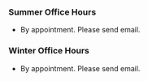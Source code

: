 <h3>
Summer Office Hours
</h3>

- By appointment. Please send email.

<h3>
Winter Office Hours
</h3>

- By appointment. Please send email.

